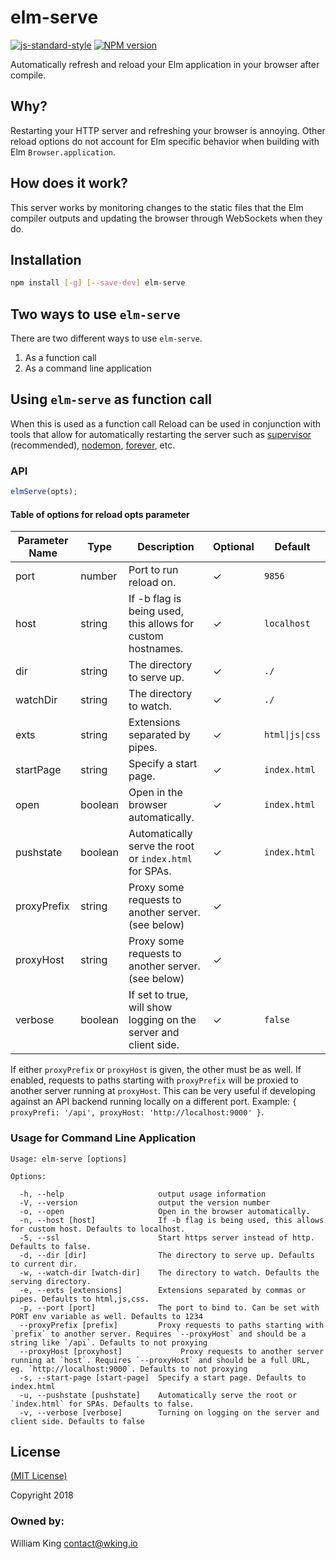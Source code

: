 # elm-serve

[![js-standard-style](https://img.shields.io/badge/code%20style-standard-brightgreen.svg)](http://standardjs.com/)
[![NPM version](https://img.shields.io/npm/v/elm-serve.svg)](https://www.npmjs.com/package/elm-serve)

Automatically refresh and reload your Elm application in your browser after compile.

## Why?

Restarting your HTTP server and refreshing your browser is annoying. Other reload options do not account for Elm specific behavior when building with Elm `Browser.application`.

## How does it work?

This server works by monitoring changes to the static files that the Elm compiler outputs and updating the browser through WebSockets when they do.

## Installation

```sh
npm install [-g] [--save-dev] elm-serve
```

## Two ways to use `elm-serve`

There are two different ways to use `elm-serve`.

1. As a function call
2. As a command line application

## Using `elm-serve` as function call

When this is used as a function call Reload can be used in conjunction with tools that allow for automatically restarting the server such as [supervisor](https://github.com/isaacs/node-supervisor) (recommended), [nodemon](https://github.com/remy/nodemon), [forever](https://github.com/nodejitsu/forever), etc.

### API

```javascript
elmServe(opts);
```

#### Table of options for reload opts parameter

| Parameter Name | Type    | Description                                                      | Optional | Default         |
| -------------- | ------- | ---------------------------------------------------------------- | -------- | --------------- |
| port           | number  | Port to run reload on.                                           | ✓        | `9856`          |
| host           | string  | If -b flag is being used, this allows for custom hostnames.      | ✓        | `localhost`     |
| dir            | string  | The directory to serve up.                                       | ✓        | `./`            |
| watchDir       | string  | The directory to watch.                                          | ✓        | `./`            |
| exts           | string  | Extensions separated by pipes.                                   | ✓        | `html\|js\|css` |
| startPage      | string  | Specify a start page.                                            | ✓        | `index.html`    |
| open           | boolean | Open in the browser automatically.                               | ✓        | `index.html`    |
| pushstate      | boolean | Automatically serve the root or `index.html` for SPAs.           | ✓        | `index.html`    |
| proxyPrefix    | string  | Proxy some requests to another server. (see below)               | ✓        |                 |
| proxyHost      | string  | Proxy some requests to another server. (see below)               | ✓        |                 |
| verbose        | boolean | If set to true, will show logging on the server and client side. | ✓        | `false`         |


If either `proxyPrefix` or `proxyHost` is given, the other must be as well. If enabled, requests to paths starting with `proxyPrefix` will be proxied to another server running at `proxyHost`. This can be very useful if developing against an API backend running locally on a different port. Example: `{ proxyPrefi: '/api', proxyHost: 'http://localhost:9000' }`.

### Usage for Command Line Application

```
Usage: elm-serve [options]

Options:

  -h, --help                     output usage information
  -V, --version                  output the version number
  -o, --open                     Open in the browser automatically.
  -n, --host [host]              If -b flag is being used, this allows for custom host. Defaults to localhost.
  -S, --ssl                      Start https server instead of http. Defaults to false.
  -d, --dir [dir]                The directory to serve up. Defaults to current dir.
  -w, --watch-dir [watch-dir]    The directory to watch. Defaults the serving directory.
  -e, --exts [extensions]        Extensions separated by commas or pipes. Defaults to html,js,css.
  -p, --port [port]              The port to bind to. Can be set with PORT env variable as well. Defaults to 1234
  --proxyPrefix [prefix]         Proxy requests to paths starting with `prefix` to another server. Requires `--proxyHost` and should be a string like `/api`. Defaults to not proxying
  --proxyHost [proxyhost]             Proxy requests to another server running at `host`. Requires `--proxyHost` and should be a full URL, eg. `http://localhost:9000`. Defaults to not proxying
  -s, --start-page [start-page]  Specify a start page. Defaults to index.html
  -u, --pushstate [pushstate]    Automatically serve the root or `index.html` for SPAs. Defaults to false.
  -v, --verbose [verbose]        Turning on logging on the server and client side. Defaults to false
```

## License

[(MIT License)](LICENSE)

Copyright 2018

### Owned by:

William King <contact@wking.io>
